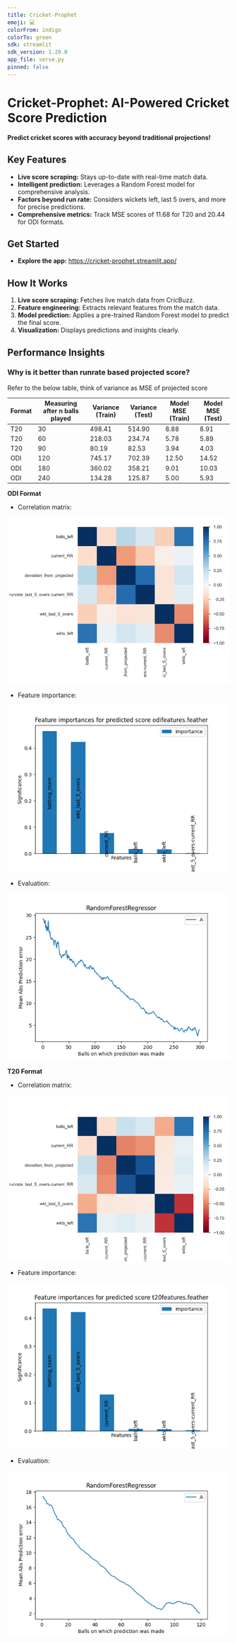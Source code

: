 ```yaml
---
title: Cricket-Prophet
emoji: 💻
colorFrom: indigo
colorTo: green
sdk: streamlit
sdk_version: 1.29.0
app_file: serve.py
pinned: false
---
```


# Cricket-Prophet: AI-Powered Cricket Score Prediction

**Predict cricket scores with accuracy beyond traditional projections!**

## Key Features

- **Live score scraping:** Stays up-to-date with real-time match data.
- **Intelligent prediction:** Leverages a Random Forest model for comprehensive analysis.
- **Factors beyond run rate:** Considers wickets left, last 5 overs, and more for precise predictions.
- **Comprehensive metrics:** Track MSE scores of 11.68 for T20 and 20.44 for ODI formats.

## Get Started

- **Explore the app:** https://cricket-prophet.streamlit.app/

## How It Works

1. **Live score scraping:** Fetches live match data from CricBuzz.
2. **Feature engineering:** Extracts relevant features from the match data.
3. **Model prediction:** Applies a pre-trained Random Forest model to predict the final score.
4. **Visualization:** Displays predictions and insights clearly.

## Performance Insights

### Why is it better than runrate based projected score?

Refer to the below table, think of variance as MSE of projected score

| Format | Measuring after n balls played | Variance (Train) | Variance (Test) | Model MSE (Train) | Model MSE (Test) |
| ------ | ------------------------------ | ---------------- | --------------- | ----------------- | ---------------- |
| T20    | 30                             | 498.41           | 514.90          | 8.88              | 8.91             |
| T20    | 60                             | 218.03           | 234.74          | 5.78              | 5.89             |
| T20    | 90                             | 80.19            | 82.53           | 3.94              | 4.03             |
| ODI    | 120                            | 745.17           | 702.39          | 12.50             | 14.52            |
| ODI    | 180                            | 360.02           | 358.21          | 9.01              | 10.03            |
| ODI    | 240                            | 134.28           | 125.87          | 5.00              | 5.93             |

**ODI Format**

- Correlation matrix:

![correlation](static/ODI_correlation.png)

- Feature importance:

![feature importance](static/odifeatures.featherfeatureimp.png)

- Evaluation:

![evaluation](static/odifeatures.feather.png)

**T20 Format**

- Correlation matrix:

![correlation](static/T20_correlation.png)

- Feature importance:

![feature importance](static/t20features.featherfeatureimp.png)

- Evaluation:

![evaluation](static/t20features.feather.png)
